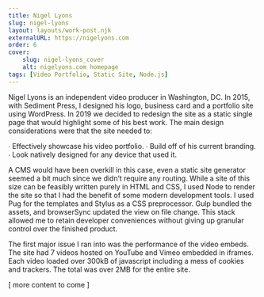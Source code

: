 ```yaml
---
title: Nigel Lyons
slug: nigel-lyons
layout: layouts/work-post.njk
externalURL: https://nigelyons.com
order: 6
cover:
    slug: nigel-lyons_cover
    alt: nigelyons.com homepage
tags: [Video Portfolio, Static Site, Node.js]
---
```

Nigel Lyons is an independent video producer in Washington, DC. In 2015, with Sediment Press,  I designed his logo, business card and a portfolio site using WordPress. In 2019 we decided to redesign the site as a static single page that would highlight some of his best work. The main design considerations were that the site needed to: 

 ∙ Effectively showcase his video portfolio.
 ∙ Build off of his current branding.
 ∙ Look natively designed for any device that used it.

A CMS would have been overkill in this case, even a static site generator seemed a bit much since we didn’t require any routing. While a site of this size can be feasibly written purely in HTML and CSS, I used Node to render the site so that I had the benefit of some modern development tools. I used Pug for the templates and Stylus as a CSS preprocessor. Gulp bundled the assets, and browserSync updated the view on file change. This stack allowed me to retain developer conveniences without giving up granular control over the finished product.

The first major issue I ran into was the performance of the video embeds. The site had 7 videos hosted on YouTube and Vimeo embedded in iframes. Each video loaded over 300kB of javascript including a mess of cookies and trackers. The total was over 2MB for the entire site.

[ more content to come ]
